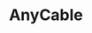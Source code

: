 ---
codehost: https://github.com/anycable/anycable
logohandle: anycableio
sort: anycable
title: AnyCable
twitter: https://x.com/any_cable
website: https://anycable.io/
---